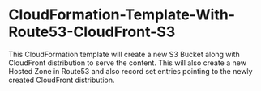 # CloudFormation-Template-With-Route53-CloudFront-S3
This CloudFormation template will create a new S3 Bucket along with CloudFront distribution to serve the content. This will also create a new Hosted Zone in Route53 and also record set entries pointing to the newly created CloudFront distribution.
